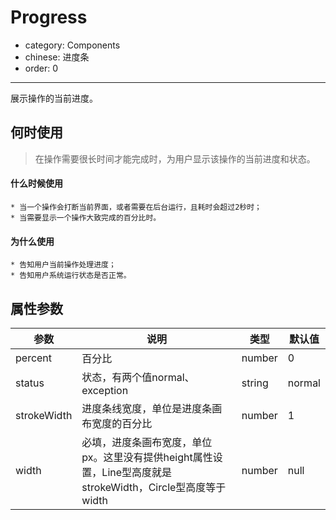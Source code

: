 # Progress

- category: Components
- chinese: 进度条
- order: 0

---

展示操作的当前进度。

## 何时使用

> 在操作需要很长时间才能完成时，为用户显示该操作的当前进度和状态。

#### 什么时候使用

    * 当一个操作会打断当前界面，或者需要在后台运行，且耗时会超过2秒时；
    * 当需要显示一个操作大致完成的百分比时。
    
#### 为什么使用

    * 告知用户当前操作处理进度；
    * 告知用户系统运行状态是否正常。

## 属性参数

| 参数     | 说明           | 类型     | 默认值       |
|----------|---------------|----------|-------------|
| percent  | 百分比         | number   | 0           |
| status   | 状态，有两个值normal、exception | string   | normal |
| strokeWidth | 进度条线宽度，单位是进度条画布宽度的百分比 | number | 1           |
| width | 必填，进度条画布宽度，单位px。这里没有提供height属性设置，Line型高度就是strokeWidth，Circle型高度等于width | number | null |




